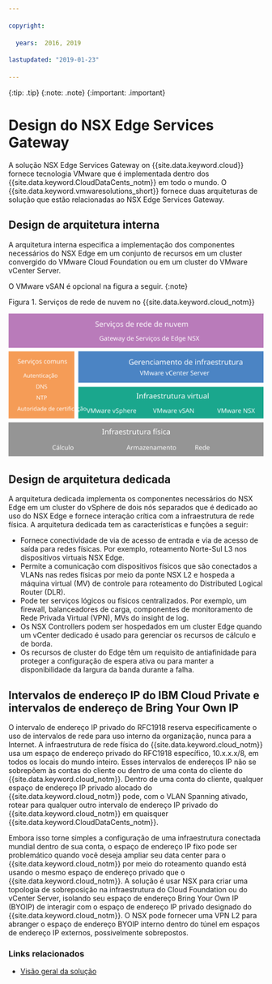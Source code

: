 ```yaml
---

copyright:

  years:  2016, 2019

lastupdated: "2019-01-23"

---
```


{:tip: .tip}
{:note: .note}
{:important: .important}

# Design do NSX Edge Services Gateway

A solução NSX Edge Services Gateway on {{site.data.keyword.cloud}} fornece tecnologia VMware que é implementada dentro dos {{site.data.keyword.CloudDataCents_notm}} em todo o mundo. O {{site.data.keyword.vmwaresolutions_short}} fornece duas arquiteturas de solução que estão relacionadas ao NSX Edge Services Gateway.

## Design de arquitetura interna

A arquitetura interna especifica a implementação dos componentes necessários do NSX Edge em um conjunto de recursos em um cluster convergido do VMware Cloud Foundation ou em um cluster do VMware vCenter Server.

O VMware vSAN é opcional na figura a seguir.
{:note}

Figura 1. Serviços de rede de nuvem no {{site.data.keyword.cloud_notm}}

![Arquitetura dos Serviços de rede de nuvem](architecture.svg "Arquitetura dos Serviços de rede de nuvem")

## Design de arquitetura dedicada

A arquitetura dedicada implementa os componentes necessários do NSX Edge em um cluster do vSphere de dois nós separados que é dedicado ao uso do NSX Edge e fornece interação crítica com a infraestrutura de rede física. A arquitetura dedicada tem as características e funções a seguir:

* Fornece conectividade de via de acesso de entrada e via de acesso de saída para redes físicas. Por exemplo, roteamento Norte-Sul L3 nos dispositivos virtuais NSX Edge.
* Permite a comunicação com dispositivos físicos que são conectados a VLANs nas redes físicas por meio da ponte NSX L2 e hospeda a máquina virtual (MV) de controle para roteamento do Distributed Logical Router (DLR).
* Pode ter serviços lógicos ou físicos centralizados. Por exemplo, um firewall, balanceadores de carga, componentes de monitoramento de Rede Privada Virtual (VPN), MVs do insight de log.
* Os NSX Controllers podem ser hospedados em um cluster Edge quando um vCenter dedicado é usado para gerenciar os recursos de cálculo e de borda.
* Os recursos de cluster do Edge têm um requisito de antiafinidade para proteger a configuração de espera ativa ou para manter a disponibilidade da largura da banda durante a falha.

## Intervalos de endereço IP do IBM Cloud Private e intervalos de endereço de Bring Your Own IP

O intervalo de endereço IP privado do RFC1918 reserva especificamente o uso de intervalos de rede para uso interno da organização, nunca para a Internet. A infraestrutura de rede física do {{site.data.keyword.cloud_notm}} usa um espaço de endereço privado do RFC1918 específico, 10.x.x.x/8, em todos os locais do mundo inteiro. Esses intervalos de endereços IP não se sobrepõem às contas do cliente ou dentro de uma conta do cliente do {{site.data.keyword.cloud_notm}}. Dentro de uma conta do cliente, qualquer espaço de endereço IP privado alocado do {{site.data.keyword.cloud_notm}} pode, com o VLAN Spanning ativado, rotear para qualquer outro intervalo de endereço IP privado do {{site.data.keyword.cloud_notm}} em quaisquer {{site.data.keyword.CloudDataCents_notm}}.

Embora isso torne simples a configuração de uma infraestrutura conectada mundial dentro de sua conta, o espaço de endereço IP fixo pode ser problemático quando você deseja ampliar seu data center para o {{site.data.keyword.cloud_notm}} por meio do roteamento quando está usando o mesmo espaço de endereço privado que o {{site.data.keyword.cloud_notm}}. A solução é usar NSX para criar uma topologia de sobreposição na infraestrutura do Cloud Foundation ou do vCenter Server, isolando seu espaço de endereço Bring Your Own IP (BYOIP) de interagir com o espaço de endereço IP privado designado do {{site.data.keyword.cloud_notm}}. O NSX pode fornecer uma VPN L2 para abranger o espaço de endereço BYOIP interno dentro do túnel em espaços de endereço IP externos, possivelmente sobrepostos.

### Links relacionados

* [Visão geral da solução](/docs/services/vmwaresolutions/archiref/solution/solution_overview.html)
